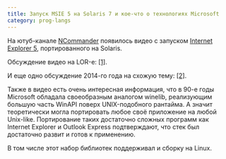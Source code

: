 ```yaml
---
title: Запуск MSIE 5 на Solaris 7 и кое-что о технологиях Microsoft
category: prog-langs
---
```


На ютуб-канале [NCommander](https://www.youtube.com/channel/UCWyrVfwRL-2DOkzsqrbjo5Q) появилось видео с запуском [Internet Explorer 5](https://www.youtube.com/watch?v=_AoyQeUzbEU), портированного на Solaris.

Обсуждение видео на LOR-е: [\[1\]](https://www.linux.org.ru/forum/talks/16642964).

И еще одно обсуждение 2014-го года на схожую тему: [\[2\]](https://www.linux.org.ru/gallery/screenshots/11102772).

Также в видео есть очень интересная информация, что в 90-е годы Microsoft обладала своеобразным аналогом winelib, реализующим большую часть WinAPI поверх UNIX-подобного рантайма. А значит теоретически могла портировать любое своё приложение на любой Unix-like. Портирование таких достаточно сложных программ как Internet Explorer и Outlook Express подтверждают, что стек был достаточно развит и готов к применению.

В том числе этот набор библиотек поддерживал и сборку на Linux.

